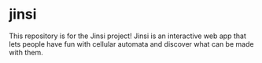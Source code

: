 # jinsi
This repository is for the Jinsi project! Jinsi is an interactive web app that lets people have fun with cellular automata and discover what can be made with them.
